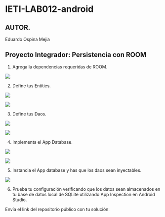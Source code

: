 # IETI-LAB012-android

## AUTOR.

Eduardo Ospina Mejia


## Proyecto Integrador: Persistencia con ROOM

1) Agrega la dependencias requeridas de ROOM.

![](https://i.postimg.cc/hvwnF8F4/room1.png)

2) Define tus Entities.

![](https://i.postimg.cc/jdwKH1ND/room2.png)

![](https://i.postimg.cc/RVkmXTQX/room3.png)

3) Define tus Daos.

![](https://i.postimg.cc/qv2TYC10/room4.png)

![](https://i.postimg.cc/435T4RCS/room5.png)


4) Implementa el App Database.

![](https://i.postimg.cc/hjtRfZcP/room6.png)

![](https://i.postimg.cc/BZyfnCy4/room7.png)


5) Instancia el App database y has que los daos sean inyectables.

![](https://i.postimg.cc/1zyLj7gc/room8.png)



6) Prueba tu configuración verificando que los datos sean almacenados en tu base de datos local de SQLite utilizando App Inspection en Android Studio.

Envía el link del repositorio público con tu solución:
